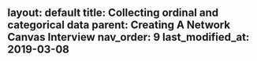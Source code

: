 layout: default
title: Collecting ordinal and categorical data
parent: Creating A Network Canvas Interview
nav_order: 9
last_modified_at: 2019-03-08
---
